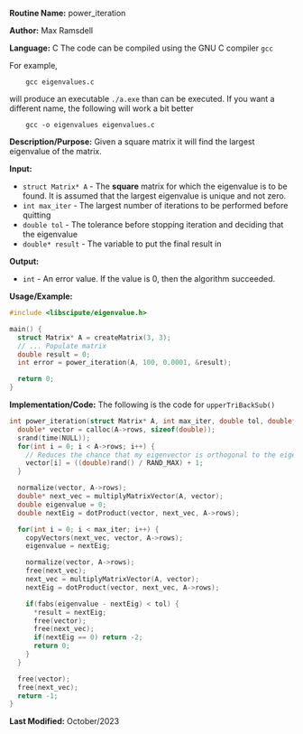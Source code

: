 **Routine Name:**           power_iteration

**Author:** Max Ramsdell

**Language:** C
The code can be compiled using the GNU C compiler `gcc`

For example,

```
    gcc eigenvalues.c
```

will produce an executable `./a.exe` than can be executed. If you want a different name, the following will work a bit
better

```
    gcc -o eigenvalues eigenvalues.c
```

**Description/Purpose:** 
Given a square matrix it will find the largest eigenvalue of the matrix.

**Input:** 
- `struct Matrix* A` - The **square** matrix for which the eigenvalue is to be found.
It is assumed that the largest eigenvalue is unique and not zero.
- `int max_iter` - The largest number of iterations to be performed before quitting
- `double tol` - The tolerance before stopping iteration and deciding that the eigenvalue
- `double* result` - The variable to put the final result in

**Output:** 
- `int` - An error value. If the value is 0, then the algorithm succeeded.

**Usage/Example:**

```c
#include <libscipute/eigenvalue.h>

main() {
  struct Matrix* A = createMatrix(3, 3);
  // ... Populate matrix
  double result = 0;
  int error = power_iteration(A, 100, 0.0001, &result);

  return 0;
}
```

**Implementation/Code:** The following is the code for `upperTriBackSub()`

```c
int power_iteration(struct Matrix* A, int max_iter, double tol, double* result) {
  double* vector = calloc(A->rows, sizeof(double));
  srand(time(NULL));
  for(int i = 0; i < A->rows; i++) {
    // Reduces the chance that my eigenvector is orthogonal to the eigenvalue's eigenvector I'm attempting to find.
    vector[i] = ((double)rand() / RAND_MAX) + 1; 
  }

  normalize(vector, A->rows);
  double* next_vec = multiplyMatrixVector(A, vector);
  double eigenvalue = 0;
  double nextEig = dotProduct(vector, next_vec, A->rows);

  for(int i = 0; i < max_iter; i++) {
    copyVectors(next_vec, vector, A->rows);
    eigenvalue = nextEig;

    normalize(vector, A->rows);
    free(next_vec);
    next_vec = multiplyMatrixVector(A, vector);
    nextEig = dotProduct(vector, next_vec, A->rows);

    if(fabs(eigenvalue - nextEig) < tol) {
      *result = nextEig;
      free(vector);
      free(next_vec);
      if(nextEig == 0) return -2;
      return 0;
    }
  }

  free(vector);
  free(next_vec);
  return -1;
}
```

**Last Modified:** October/2023
